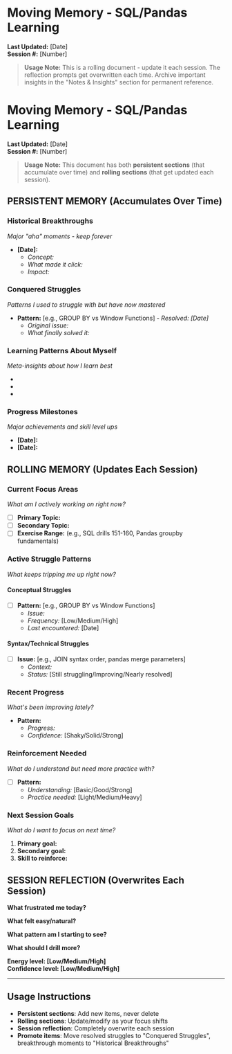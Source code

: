 # Moving Memory - SQL/Pandas Learning

**Last Updated:** [Date]  
**Session #:** [Number]

> **Usage Note:** This is a rolling document - update it each session. The reflection prompts get overwritten each time. Archive important insights in the "Notes & Insights" section for permanent reference.

# Moving Memory - SQL/Pandas Learning

**Last Updated:** [Date]  
**Session #:** [Number]

> **Usage Note:** This document has both **persistent sections** (that accumulate over time) and **rolling sections** (that get updated each session).

## PERSISTENT MEMORY (Accumulates Over Time)

### Historical Breakthroughs
*Major "aha" moments - keep forever*

- **[Date]:** 
  - *Concept:* 
  - *What made it click:* 
  - *Impact:* 

### Conquered Struggles
*Patterns I used to struggle with but have now mastered*

- **Pattern:** [e.g., GROUP BY vs Window Functions] - *Resolved: [Date]*
  - *Original issue:* 
  - *What finally solved it:* 

### Learning Patterns About Myself
*Meta-insights about how I learn best*

- 
- 
- 

### Progress Milestones
*Major achievements and skill level ups*

- **[Date]:** 
- **[Date]:** 

## ROLLING MEMORY (Updates Each Session)

### Current Focus Areas
*What am I actively working on right now?*

- [ ] **Primary Topic:** 
- [ ] **Secondary Topic:** 
- [ ] **Exercise Range:** (e.g., SQL drills 151-160, Pandas groupby fundamentals)

### Active Struggle Patterns
*What keeps tripping me up right now?*

#### Conceptual Struggles
- [ ] **Pattern:** [e.g., GROUP BY vs Window Functions]
  - *Issue:* 
  - *Frequency:* [Low/Medium/High]
  - *Last encountered:* [Date]

#### Syntax/Technical Struggles
- [ ] **Issue:** [e.g., JOIN syntax order, pandas merge parameters]
  - *Context:* 
  - *Status:* [Still struggling/Improving/Nearly resolved]

### Recent Progress
*What's been improving lately?*

- **Pattern:** 
  - *Progress:* 
  - *Confidence:* [Shaky/Solid/Strong]

### Reinforcement Needed
*What do I understand but need more practice with?*

- [ ] **Pattern:** 
  - *Understanding:* [Basic/Good/Strong] 
  - *Practice needed:* [Light/Medium/Heavy]

### Next Session Goals
*What do I want to focus on next time?*

1. **Primary goal:** 
2. **Secondary goal:** 
3. **Skill to reinforce:** 

## SESSION REFLECTION (Overwrites Each Session)

**What frustrated me today?**


**What felt easy/natural?**


**What pattern am I starting to see?**


**What should I drill more?**


**Energy level: [Low/Medium/High]**  
**Confidence level: [Low/Medium/High]**

---

## Usage Instructions
- **Persistent sections**: Add new items, never delete
- **Rolling sections**: Update/modify as your focus shifts
- **Session reflection**: Completely overwrite each session
- **Promote items**: Move resolved struggles to "Conquered Struggles", breakthrough moments to "Historical Breakthroughs"